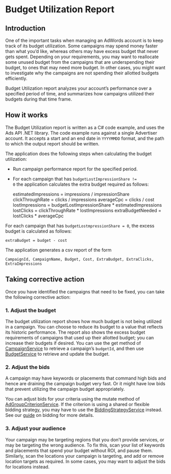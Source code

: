 # Budget Utilization Report

## Introduction

One of the important tasks when managing an AdWords account is to keep track of
 its budget utilization. Some campaigns may spend money faster than what you’d
 like, whereas others may have excess budget that never gets spent. Depending on
 your requirements, you may want to reallocate some unused budget from the
 campaigns that are underspending their budget, to ones that may need more
 budget. In other cases, you might want to investigate why the campaigns are
 not spending their allotted budgets efficiently.

Budget Utilization report analyzes your account’s performance over a specified
 period of time, and summarizes how campaigns utilized their budgets during
 that time frame.

## How it works

The Budget Utilization report is written as a C# code example, and uses the
 Ads API .NET library. The code example runs against a single Advertiser
 account. It accepts a start and an end date in ```YYYYMMDD``` format, and
 the path to which the output report should be written.

The application does the following steps when calculating the budget utilization:

- Run campaign performance report for the specified period.
- For each campaign that has <code>budgetLostImpressionShare != 0</code>
 the application calculates the extra budget required as follows:

    estimatedImpressions = impressions / impressionShare
    clickThroughRate = clicks / impressions
    averageCpc = clicks / cost
    lostImpressions = budgetLostImpressionShare * estimatedImpressions
    lostClicks = clickThroughRate * lostImpressions
    extraBudgetNeeded = lostClicks * averageCpc

For each campaign that has ```budgetLostmpressionShare = 0```, the excess budget
 is calculated as follows:

    extraBudget = budget - cost

The application generates a csv report of the form

    CampaignId, CampaignName, Budget, Cost, ExtraBudget, ExtraClicks, ExtraImpressions

## Taking corrective action

Once you have identified the campaigns that need to be fixed, you can take the
 following corrective action:

### 1. Adjust the budget

The budget utilization report shows how much budget is not being utilized in a
 campaign. You can choose to reduce its budget to a value that reflects its
 historic performance. The report also shows the excess budget requirements of
 campaigns that used up their allotted budget;
 you can increase their budgets if desired. You can use the get method of
 [CampaignService](//developers.google.com/adwords/api/docs/reference/latest/CampaignService)
 to retrieve a campaign’s ```budgetId```, and then use
 [BudgetService](//developers.google.com/adwords/api/docs/reference/latest/BudgetService)
 to retrieve and update the budget.

### 2. Adjust the bids

A campaign may have keywords or placements that command high bids and hence are
 draining the campaign budget very fast. Or it might have low bids that prevent
 utilizing the campaign budget appropriately.

You can adjust bids for your criteria using the mutate method of
 [AdGroupCriterionService](//developers.google.com/adwords/api/docs/reference/latest/AdGroupCriterionService).
 If the criterion is using a shared or flexible bidding strategy, you may have
 to use the [BiddingStrategyService](//developers.google.com/adwords/api/docs/reference/latest/BiddingStrategyService)
 instead. See our [guide](//developers.google.com/adwords/api/docs/guides/bidding)
 on bidding for more details.

### 3. Adjust your audience

Your campaign may be targeting regions that you don’t provide services, or may
 be targeting the wrong audience. To fix this, scan your list of keywords and
 placements that spend your budget without ROI, and pause them. Similarly, scan
 the locations your campaign is targeting, and add or remove location targets as
 required. In some cases, you may want to adjust the bids for locations instead.

